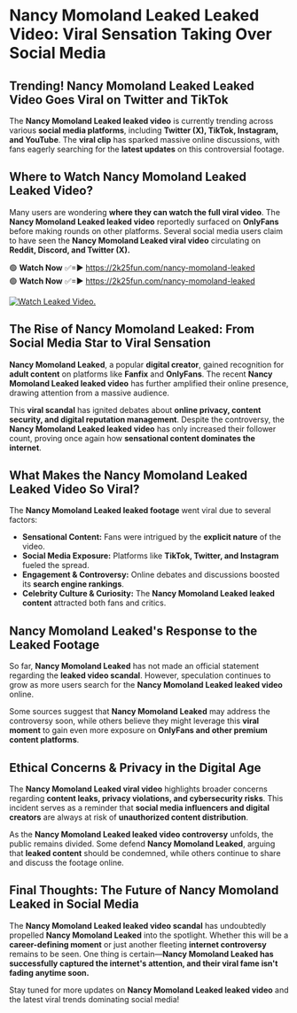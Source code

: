 # Nancy Momoland Leaked Leaked Video: Viral Sensation Taking Over Social Media

## **Trending! Nancy Momoland Leaked Leaked Video Goes Viral on Twitter and TikTok**
The **Nancy Momoland Leaked leaked video** is currently trending across various **social media platforms**, including **Twitter (X), TikTok, Instagram, and YouTube**. The **viral clip** has sparked massive online discussions, with fans eagerly searching for the **latest updates** on this controversial footage.

## **Where to Watch Nancy Momoland Leaked Leaked Video?**
Many users are wondering **where they can watch the full viral video**. The **Nancy Momoland Leaked leaked video** reportedly surfaced on **OnlyFans** before making rounds on other platforms. Several social media users claim to have seen the **Nancy Momoland Leaked viral video** circulating on **Reddit, Discord, and Twitter (X).**

🟢 **Watch Now** ✅=► https://2k25fun.com/nancy-momoland-leaked  
🟢 **Watch Now** ✅=► https://2k25fun.com/nancy-momoland-leaked  

[![Watch Leaked Video.](https://miro.medium.com/v2/resize:fit:828/format:webp/1*cilzJN44JGOrTw9NJCrNHA.gif "Watch Leaked Video")](https://2k25fun.com/nancy-momoland-leaked)

## **The Rise of Nancy Momoland Leaked: From Social Media Star to Viral Sensation**
**Nancy Momoland Leaked**, a popular **digital creator**, gained recognition for **adult content** on platforms like **Fanfix** and **OnlyFans**. The recent **Nancy Momoland Leaked leaked video** has further amplified their online presence, drawing attention from a massive audience.

This **viral scandal** has ignited debates about **online privacy, content security, and digital reputation management**. Despite the controversy, the **Nancy Momoland Leaked leaked video** has only increased their follower count, proving once again how **sensational content dominates the internet**.

## **What Makes the Nancy Momoland Leaked Leaked Video So Viral?**
The **Nancy Momoland Leaked leaked footage** went viral due to several factors:
- **Sensational Content:** Fans were intrigued by the **explicit nature** of the video.
- **Social Media Exposure:** Platforms like **TikTok, Twitter, and Instagram** fueled the spread.
- **Engagement & Controversy:** Online debates and discussions boosted its **search engine rankings**.
- **Celebrity Culture & Curiosity:** The **Nancy Momoland Leaked leaked content** attracted both fans and critics.

## **Nancy Momoland Leaked's Response to the Leaked Footage**
So far, **Nancy Momoland Leaked** has not made an official statement regarding the **leaked video scandal**. However, speculation continues to grow as more users search for the **Nancy Momoland Leaked leaked video** online.

Some sources suggest that **Nancy Momoland Leaked** may address the controversy soon, while others believe they might leverage this **viral moment** to gain even more exposure on **OnlyFans and other premium content platforms**.

## **Ethical Concerns & Privacy in the Digital Age**
The **Nancy Momoland Leaked viral video** highlights broader concerns regarding **content leaks, privacy violations, and cybersecurity risks**. This incident serves as a reminder that **social media influencers and digital creators** are always at risk of **unauthorized content distribution**.

As the **Nancy Momoland Leaked leaked video controversy** unfolds, the public remains divided. Some defend **Nancy Momoland Leaked**, arguing that **leaked content** should be condemned, while others continue to share and discuss the footage online.

## **Final Thoughts: The Future of Nancy Momoland Leaked in Social Media**
The **Nancy Momoland Leaked leaked video scandal** has undoubtedly propelled **Nancy Momoland Leaked** into the spotlight. Whether this will be a **career-defining moment** or just another fleeting **internet controversy** remains to be seen. One thing is certain—**Nancy Momoland Leaked has successfully captured the internet's attention, and their viral fame isn't fading anytime soon.**

Stay tuned for more updates on **Nancy Momoland Leaked leaked video** and the latest viral trends dominating social media!